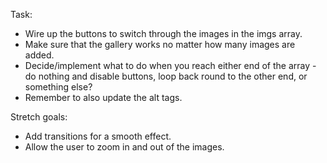 Task:
- Wire up the buttons to switch through the images in the imgs array. 
- Make sure that the gallery works no matter how many images are added.
- Decide/implement what to do when you reach either end of the array - do nothing and disable buttons, loop back round to the other end, or something else?
- Remember to also update the alt tags.

Stretch goals:
- Add transitions for a smooth effect.
- Allow the user to zoom in and out of the images.